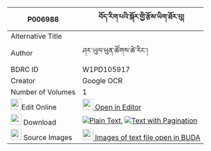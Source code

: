 |P006988|བོད་རིག་པའི་སྐོར་གྱི་རྩོམ་ཡིག་ཐོར་བུ། 
| --- | --- 
|Alternative Title |
|Author| ཤར་ཡུལ་ཕུན་ཚོགས་ཚེ་རིང་།
|BDRC ID | W1PD105917
|Creator | Google OCR
|Number of Volumes| 1
|<img width="25" src="https://img.icons8.com/color/25/000000/edit-property.png">Edit Online| [<img width="25" src="https://avatars.githubusercontent.com/u/45091458?s=200&v=4"> Open in Editor](http://editor.openpecha.org/P006988)
|<img width="25" src="https://img.icons8.com/fluent/48/000000/download-2.png"/>  Download | [![](https://img.icons8.com/color/20/000000/txt.png)Plain Text](https://github.com/Openpecha/P006988/releases/download/v1/bo_rigpa_i_kor_gyi_tsomyik_tor_plain_P006988.zip), [![](https://img.icons8.com/color/20/000000/txt.png)Text with Pagination](https://github.com/Openpecha/P006988/releases/download/v1/bo_rigpa_i_kor_gyi_tsomyik_tor_pages_P006988.zip)
|<img width="25" src="https://img.icons8.com/plasticine/100/000000/pictures-folder.png"/>  Source Images | [<img width="25" src="https://library.bdrc.io/icons/BUDA-small.svg"> Images of text file open in BUDA](https://library.bdrc.io/show/bdr:W1PD105917)